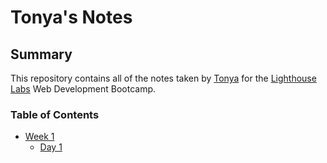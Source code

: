# Tonya's Notes

## Summary 

This repository contains all of the notes taken by [Tonya](https://github.com/tonyachi) for the [Lighthouse Labs](https://www.lighthouselabs.ca/) Web Development Bootcamp.

### Table of Contents
* [Week 1](/Week_1)
  * [Day 1](/Week_1/Day_1)